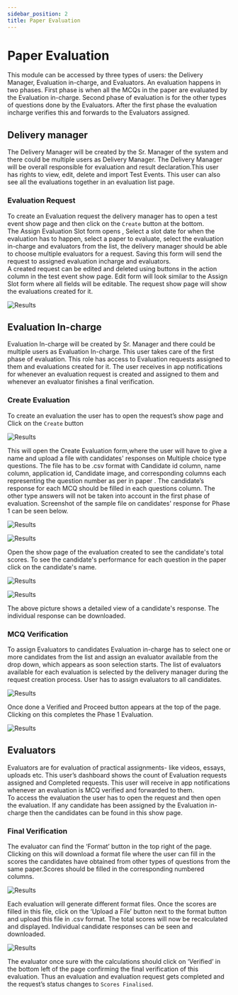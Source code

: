 ```yaml
---
sidebar_position: 2
title: Paper Evaluation
---
```


# Paper Evaluation

This module can be accessed by three types of users: the Delivery Manager, Evaluation
in-charge, and Evaluators. An evaluation happens in two phases. First phase is when all the
MCQs in the paper are evaluated by the Evaluation in-charge. Second phase of evaluation is for
the other types of questions done by the Evaluators. After the first phase the evaluation
incharge verifies this and forwards to the Evaluators assigned.

## Delivery manager

The Delivery Manager will be created by the Sr. Manager of the system and there could
be multiple users as Delivery Manager. The Delivery Manager will be overall responsible for
evaluation and result declaration.This user has rights to view, edit, delete and import Test
Events. This user can also see all the evaluations together in an evaluation list page.

### Evaluation Request

To create an Evaluation request the delivery manager has to open a test event show
page and then click on the `Create` button at the bottom.<br/>
The Assign Evaluation Slot form opens , Select a slot date for when the evaluation has
to happen, select a paper to evaluate, select the evaluation in-charge and evaluators from the
list, the delivery manager should be able to choose multiple evaluators for a request. Saving this
form will send the request to assigned evaluation incharge and evaluators.<br/>
A created request can be edited and deleted using buttons in the action column in the
test event show page. Edit form will look similar to the Assign Slot form where all fields will be
editable. The request show page will show the evaluations created for it.

![Results](/img/results_1.png "evaluation")

## Evaluation In-charge

Evaluation In-charge will be created by Sr. Manager and there could be multiple users as
Evaluation In-charge. This user takes care of the first phase of evaluation. This role has access
to Evaluation requests assigned to them and evaluations created for it.
The user receives in app notifications for whenever an evaluation request is created and
assigned to them and whenever an evaluator finishes a final verification.

### Create Evaluation

To create an evaluation the user has to open the request’s show page and Click on the
`Create` button

![Results](/img/results_2.png "evaluation")

This will open the Create Evaluation form,where the user will have to give a name and
upload a file with candidates' responses on Multiple choice type questions. The file has to be
.csv format with Candidate id column, name column, application id, Candidate image, and
corresponding columns each representing the question number as per in paper . The
candidate’s response for each MCQ should be filled in each questions column. The other type
answers will not be taken into account in the first phase of evaluation. Screenshot of the sample
file on candidates' response for Phase 1 can be seen below.

![Results](/img/results_3.png "evaluation")

![Results](/img/results_4.png "evaluation")

Open the show page of the evaluation created to see the candidate's total scores. To
see the candidate's performance for each question in the paper click on the candidate's name.

![Results](/img/results_5.png "evaluation")

![Results](/img/results_6.png "evaluation")

The above picture shows a detailed view of a candidate's response. The individual
response can be downloaded.

### MCQ Verification

To assign Evaluators to candidates Evaluation in-charge has to select one or more
candidates from the list and assign an evaluator available from the drop down, which appears
as soon selection starts. The list of evaluators available for each evaluation is selected by the
delivery manager during the request creation process. User has to assign evaluators to all
candidates.

![Results](/img/results_7.png "evaluation")

Once done a Verified and Proceed button appears at the top of the page. Clicking on this
completes the Phase 1 Evaluation.

![Results](/img/results_8.png "evaluation")

## Evaluators

Evaluators are for evaluation of practical assignments- like videos, essays, uploads etc.
This user’s dashboard shows the count of Evaluation requests assigned and Completed
requests.
This user will receive in app notifications whenever an evaluation is MCQ verified and
forwarded to them.<br/>
To access the evaluation the user has to open the request and then open the evaluation.
If any candidate has been assigned by the Evaluation in-charge then the candidates can be
found in this show page.

### Final Verification

The evaluator can find the ‘Format’ button in the top right of the page. Clicking on this
will download a format file where the user can fill in the scores the candidates have obtained
from other types of questions from the same paper.Scores should be filled in the corresponding
numbered columns.

![Results](/img/results_9.png "evaluation")

Each evaluation will generate different format files. Once the scores are filled in this file, click on
the ‘Upload a File’ button next to the format button and upload this file in .csv format. The total
scores will now be recalculated and displayed. Individual candidate responses can be seen and
downloaded.

![Results](/img/results_10.png "evaluation")

The evaluator once sure with the calculations should click on ‘Verified’ in the bottom left
of the page confirming the final verification of this evaluation. Thus an evaluation and evaluation
request gets completed and the request’s status changes to `Scores Finalised`.
